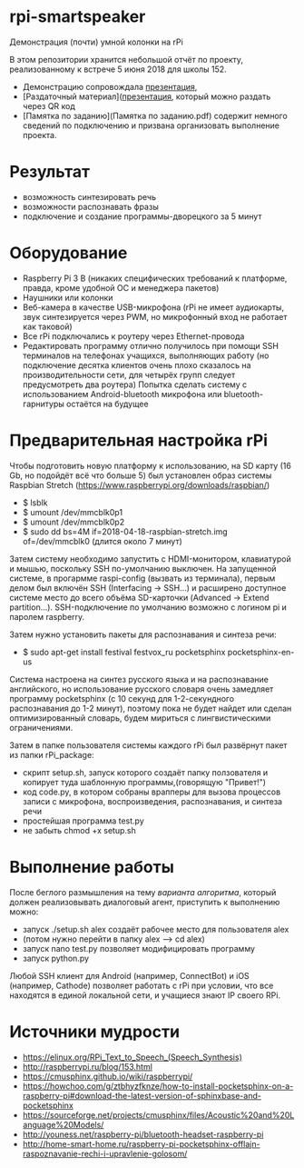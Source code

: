 # rpi-smartspeaker
Демонстрация (почти) умной колонки на rPi

В этом репозитории хранится небольшой отчёт по проекту, реализованному к встрече 5 июня 2018 для школы 152.
* Демонстрацию сопровождала [презентация](MAI_MSC_L1_EngineerIntro_demo.pdf),
* [Раздаточный материал]([презентация](MAI_MSC_L1_EngineerIntro_handout.pdf), который можно раздать через QR код
* [Памятка по заданию](Памятка по заданию.pdf) содержит немного сведений по подключению и призвана организовать выполнение проекта.

# Результат

* возможность синтезировать речь
* возможности распознавать фразы
* подключение и создание программы-дворецкого за 5 минут

# Оборудование

* Raspberry Pi 3 B (никаких специфических требований к платформе, правда, кроме удобной ОС и менеджера пакетов)
* Наушники или колонки
* Веб-камера в качестве USB-микрофона (rPi не имеет аудиокарты, звук синтезируется через PWM, но микрофонный вход не работает как таковой)
* Все rPi подключались к роутеру через Ethernet-провода
* Редактировать программу отлично получилось при помощи SSH терминалов на телефонах учащихся, выполняющих работу (но подключение десятка клиентов очень плохо сказалось на производительности сети, для четырёх групп следует предусмотреть два роутера)
Попытка сделать систему с использованием Android-bluetooth микрофона или bluetooth-гарнитуры остаётся на будущее

# Предварительная настройка rPi

Чтобы подготовить новую платформу к использованию, на SD карту (16 Gb, но подойдёт всё что больше 5) был установлен образ системы Raspbian Stretch (https://www.raspberrypi.org/downloads/raspbian/)
* $ lsblk
* $ umount /dev/mmcblk0p1
* $ umount /dev/mmcblk0p2
* $ sudo dd bs=4M if=2018-04-18-raspbian-stretch.img of=/dev/mmcblk0 (длится около 7 минут)

Затем систему необходимо запустить с HDMI-монитором, клавиатурой и мышью, поскольку SSH по-умолчанию выключен. На запущенной системе, в прогармме raspi-config (вызвать из терминала), первым делом был включён SSH (Interfacing -> SSH...) и расширено доступное системе место до всего объёма SD-карточки (Advanced -> Extend partition...). SSH-подключение по умолчанию возможно с логином pi и паролем raspberry.

Затем нужно установить пакеты для распознавания и синтеза речи:
* $ sudo apt-get install festival festvox_ru pocketsphinx pocketsphinx-en-us

Система настроена на синтез русского языка и на распознавание английского, но использование русского словаря очень замедляет программу pocketsphinx (с 10 секунд для 1-2-секундного распознавания до 1-2 минут), поэтому пока не будет найдет или сделан оптимизированный словарь, будем мириться с лингвистическими ограничениями.

Затем в папке пользователя системы каждого rPi был развёрнут пакет из папки rPi_package:
* скрипт setup.sh, запуск которого создаёт папку ползователя и копирует туда шаблонную программы,(говорящую "Привет!")
* код code.py, в котором собраны врапперы для вызова процессов записи с микрофона, воспроизведения, распознавания, и синтеза речи
* простейшая программа test.py
* не забыть chmod +x setup.sh

# Выполнение работы

После беглого размышления на тему *варианта алгоритма*, который должен реализовывать диалоговый агент, приступить к выполнению можно:
* запуск ./setup.sh alex создаёт рабочее место для пользователя alex
* (потом нужно перейти в папку alex --> cd alex)
* запуск nano test.py позволяет модифицировать программу
* запуск python.py

Любой SSH клиент для Android (например, ConnectBot) и iOS (например, Cathode) позволяет работать с rPi при условии, что все находятся в единой локальной сети, и учащиеся знают IP своего RPi.

# Источники мудрости
* https://elinux.org/RPi_Text_to_Speech_(Speech_Synthesis)
* http://raspberrypi.ru/blog/153.html
* https://cmusphinx.github.io/wiki/raspberrypi/
* https://howchoo.com/g/ztbhyzfknze/how-to-install-pocketsphinx-on-a-raspberry-pi#download-the-latest-version-of-sphinxbase-and-pocketsphinx
* https://sourceforge.net/projects/cmusphinx/files/Acoustic%20and%20Language%20Models/
* http://youness.net/raspberry-pi/bluetooth-headset-raspberry-pi
* http://home-smart-home.ru/raspberry-pi-pocketsphinx-offlajn-raspoznavanie-rechi-i-upravlenie-golosom/
